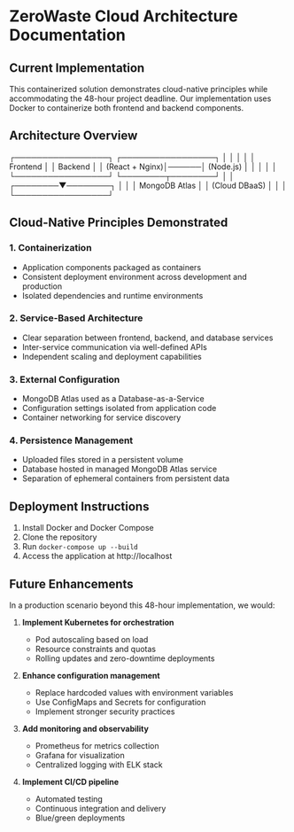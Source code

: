 # ZeroWaste Cloud Architecture Documentation

## Current Implementation
This containerized solution demonstrates cloud-native principles while accommodating the 48-hour project deadline. Our implementation uses Docker to containerize both frontend and backend components.

## Architecture Overview
┌─────────────────┐ ┌─────────────────┐
│ │ │ │
│ Frontend │ │ Backend │
│ (React + Nginx)│──────│ (Node.js) │
│ │ │ │
└─────────────────┘ └────────┬────────┘
│
│
┌────────▼────────┐
│ │
│ MongoDB Atlas │
│ (Cloud DBaaS) │
│ │
└─────────────────┘

## Cloud-Native Principles Demonstrated

### 1. Containerization
- Application components packaged as containers
- Consistent deployment environment across development and production
- Isolated dependencies and runtime environments

### 2. Service-Based Architecture
- Clear separation between frontend, backend, and database services
- Inter-service communication via well-defined APIs
- Independent scaling and deployment capabilities

### 3. External Configuration
- MongoDB Atlas used as a Database-as-a-Service
- Configuration settings isolated from application code
- Container networking for service discovery

### 4. Persistence Management
- Uploaded files stored in a persistent volume
- Database hosted in managed MongoDB Atlas service
- Separation of ephemeral containers from persistent data

## Deployment Instructions
1. Install Docker and Docker Compose
2. Clone the repository
3. Run `docker-compose up --build`
4. Access the application at http://localhost

## Future Enhancements
In a production scenario beyond this 48-hour implementation, we would:

1. **Implement Kubernetes for orchestration**
   - Pod autoscaling based on load
   - Resource constraints and quotas
   - Rolling updates and zero-downtime deployments

2. **Enhance configuration management**
   - Replace hardcoded values with environment variables
   - Use ConfigMaps and Secrets for configuration
   - Implement stronger security practices

3. **Add monitoring and observability**
   - Prometheus for metrics collection
   - Grafana for visualization
   - Centralized logging with ELK stack

4. **Implement CI/CD pipeline**
   - Automated testing
   - Continuous integration and delivery
   - Blue/green deployments
